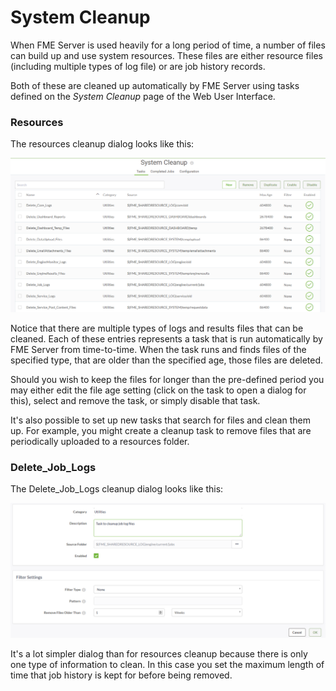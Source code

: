 # System Cleanup #

When FME Server is used heavily for a long period of time, a number of files can build up and use system resources. These files are either resource files (including multiple types of log file) or are job history records.

Both of these are cleaned up automatically by FME Server using tasks defined on the *System Cleanup* page of the Web User Interface.

### Resources ###

The resources cleanup dialog looks like this:

![](./Images/4.428.SystemCleanupPage.png)

Notice that there are multiple types of logs and results files that can be cleaned. Each of these entries represents a task that is run automatically by FME Server from time-to-time. When the task runs and finds files of the specified type, that are older than the specified age, those files are deleted.

Should you wish to keep the files for longer than the pre-defined period you may either edit the file age setting (click on the task to open a dialog for this), select and remove the task, or simply disable that task.

It's also possible to set up new tasks that search for files and clean them up. For example, you might create a cleanup task to remove files that are periodically uploaded to a resources folder.

### Delete_Job\_Logs ###

The Delete_Job\_Logs cleanup dialog looks like this:

![](./Images/4.429.Delete_Job_Logs.png)

It's a lot simpler dialog than for resources cleanup because there is only one type of information to clean. In this case you set the maximum length of time that job history is kept for before being removed. 

